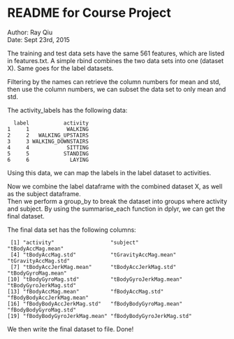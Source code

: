 
# README for Course Project
Author: Ray Qiu  
Date: Sept 23rd, 2015  

The training and test data sets have the same 561 features, which are listed in features.txt.
A simple rbind combines the two data sets into one (dataset X). Same goes for the label datasets.

Filtering by the names can retrieve the column numbers for mean and std, then use the column numbers,
we can subset the data set to only mean and std.

The activity_labels has the following data:
```
  label           activity
1     1            WALKING
2     2   WALKING_UPSTAIRS
3     3 WALKING_DOWNSTAIRS
4     4            SITTING
5     5           STANDING
6     6             LAYING
```
Using this data, we can map the labels in the label dataset to activities.

Now we combine the label dataframe with the combined dataset X, as well as the subject dataframe.  
Then we perform a group_by to break the dataset into groups where activity and subject.  By using
the summarise_each function in dplyr, we can get the final dataset.

The final data set has the following columns:
```
 [1] "activity"                  "subject"                   "tBodyAccMag.mean"         
 [4] "tBodyAccMag.std"           "tGravityAccMag.mean"       "tGravityAccMag.std"       
 [7] "tBodyAccJerkMag.mean"      "tBodyAccJerkMag.std"       "tBodyGyroMag.mean"        
[10] "tBodyGyroMag.std"          "tBodyGyroJerkMag.mean"     "tBodyGyroJerkMag.std"     
[13] "fBodyAccMag.mean"          "fBodyAccMag.std"           "fBodyBodyAccJerkMag.mean"
[16] "fBodyBodyAccJerkMag.std"   "fBodyBodyGyroMag.mean"     "fBodyBodyGyroMag.std"     
[19] "fBodyBodyGyroJerkMag.mean" "fBodyBodyGyroJerkMag.std"
```

We then write the final dataset to file. Done!
